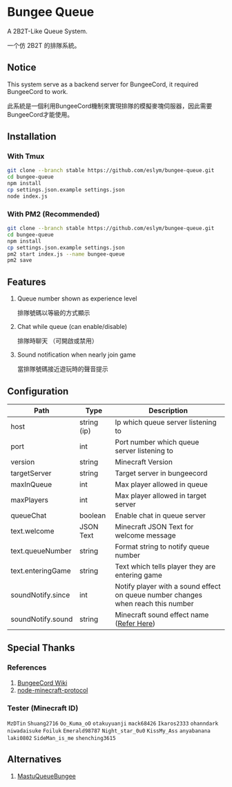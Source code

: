 # Bungee Queue
A 2B2T-Like Queue System.

一个仿 2B2T 的排隊系統。

## Notice
This system serve as a backend server for BungeeCord, it required BungeeCord to work.

此系統是一個利用BungeeCord機制來實現排隊的模擬麥塊伺服器，因此需要BungeeCord才能使用。

## Installation
### With Tmux
```bash
git clone --branch stable https://github.com/eslym/bungee-queue.git
cd bungee-queue
npm install
cp settings.json.example settings.json
node index.js
```
### With PM2 (Recommended)
```bash
git clone --branch stable https://github.com/eslym/bungee-queue.git
cd bungee-queue
npm install
cp settings.json.example settings.json
pm2 start index.js --name bungee-queue
pm2 save
```

## Features
1. Queue number shown as experience level
   
   排隊號碼以等級的方式顯示
2. Chat while queue (can enable/disable)
   
   排隊時聊天 （可開啟或禁用）
3. Sound notification when nearly join game
   
   當排隊號碼接近遊玩時的聲音提示

## Configuration
| Path              | Type        | Description                                                                                       |
|-------------------|-------------|---------------------------------------------------------------------------------------------------|
| host              | string (ip) | Ip which queue server listening to                                                                |
| port              | int         | Port number which queue server listening to                                                       |
| version           | string      | Minecraft Version                                                                                 |
| targetServer      | string      | Target server in bungeecord                                                                       |
| maxInQueue        | int         | Max player allowed in queue                                                                       |
| maxPlayers        | int         | Max player allowed in target server                                                               |
| queueChat         | boolean     | Enable chat in queue server                                                                       |
| text.welcome      | JSON Text   | Minecraft JSON Text for welcome message                                                           |
| text.queueNumber  | string      | Format string to notify queue number                                                              |
| text.enteringGame | string      | Text which tells player they are entering game                                                    |
| soundNotify.since | int         | Notify player with a sound effect on queue number changes when reach this number                  |
| soundNotify.sound | string      | Minecraft sound effect name ([Refer Here](https://pokechu22.github.io/Burger/1.14.4.html#sounds)) |

## Special Thanks
### References
1. [BungeeCord Wiki](https://www.spigotmc.org/wiki/bungeecord/)
2. [node-minecraft-protocol](https://github.com/PrismarineJS/node-minecraft-protocol)
### Tester (Minecraft ID)
```MzDTin``` ```Shuang2716``` ```Oo_Kuma_oO``` ```otakuyuanji``` ```mack68426```
```Ikaros2333``` ```ohanndark``` ```niwadaisuke``` ```Foiluk``` ```Emerald98787```
```Night_star_0u0``` ```KissMy_Ass``` ```anyabanana``` ```laki0802``` ```SideMan_is_me```
```shenching3615```

## Alternatives
1. [MastuQueueBungee](https://github.com/EmotionalLove/MatsuQueueBungee)